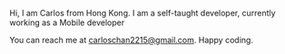 Hi, I am Carlos from Hong Kong. 
I am a self-taught developer, currently working as a Mobile developer

You can reach me at carloschan2215@gmail.com. Happy coding.
